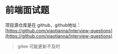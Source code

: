 # 前端面试题

项目源仓库是在 github，github地址：[https://github.com/xiaotianna/Interview-questions](https://github.com/xiaotianna/Interview-questions)

> gitee 可能更新不及时